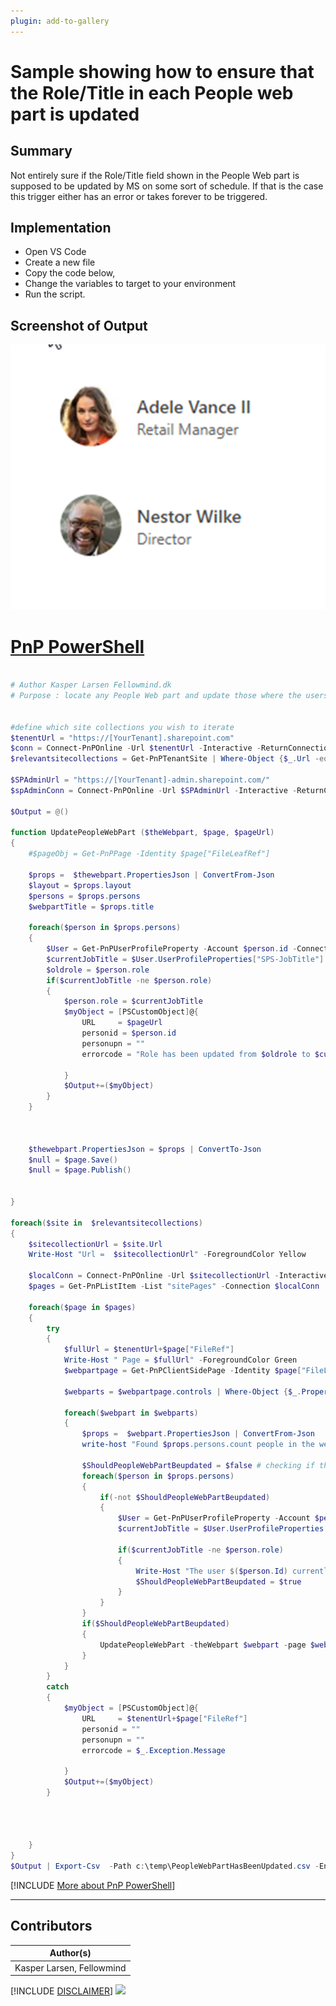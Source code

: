 ```yaml
---
plugin: add-to-gallery
---
```


# Sample showing how to ensure that the Role/Title in each People web part is updated

## Summary

Not entirely sure if the Role/Title field shown in the People Web part is supposed to be updated by MS on some sort of schedule. If that is the case this trigger either has an error or takes forever to be triggered.

## Implementation

- Open VS Code
- Create a new file
- Copy the code below,
- Change the variables to target to your environment
- Run the script.
 
## Screenshot of Output

![Example Screenshot](assets/preview.png)

# [PnP PowerShell](#tab/pnpps)
```powershell

# Author Kasper Larsen Fellowmind.dk
# Purpose : locate any People Web part and update those where the users title does not match the User profile anymore


#define which site collections you wish to iterate
$tenentUrl = "https://[YourTenant].sharepoint.com"
$conn = Connect-PnPOnline -Url $tenentUrl -Interactive -ReturnConnection
$relevantsitecollections = Get-PnPTenantSite | Where-Object {$_.Url -eq "https://[YourTenant].sharepoint.com/sites/HubsiteA"}

$SPAdminUrl = "https://[YourTenant]-admin.sharepoint.com/"
$spAdminConn = Connect-PnPOnline -Url $SPAdminUrl -Interactive -ReturnConnection

$Output = @()

function UpdatePeopleWebPart ($theWebpart, $page, $pageUrl)
{
    #$pageObj = Get-PnPPage -Identity $page["FileLeafRef"]

    $props =  $thewebpart.PropertiesJson | ConvertFrom-Json
    $layout = $props.layout
    $persons = $props.persons
    $webpartTitle = $props.title

    foreach($person in $props.persons)
    {
        $User = Get-PnPUserProfileProperty -Account $person.id -Connection $spAdminConn
        $currentJobTitle = $User.UserProfileProperties["SPS-JobTitle"]
        $oldrole = $person.role
        if($currentJobTitle -ne $person.role)
        {
            $person.role = $currentJobTitle
            $myObject = [PSCustomObject]@{
                URL     = $pageUrl
                personid = $person.id
                personupn = ""
                errorcode = "Role has been updated from $oldrole to $currentJobTitle"
        
            }        
            $Output+=($myObject)
        }
    }

    

    $thewebpart.PropertiesJson = $props | ConvertTo-Json
    $null = $page.Save()
    $null = $page.Publish()

    
}

foreach($site in  $relevantsitecollections)
{
    $sitecollectionUrl = $site.Url
    Write-Host "Url =  $sitecollectionUrl" -ForegroundColor Yellow
    
    $localConn = Connect-PnPOnline -Url $sitecollectionUrl -Interactive -ReturnConnection
    $pages = Get-PnPListItem -List "sitePages" -Connection $localConn

    foreach($page in $pages)
    {
        try 
        {
            $fullUrl = $tenentUrl+$page["FileRef"]
            Write-Host " Page = $fullUrl" -ForegroundColor Green
            $webpartpage = Get-PnPClientSidePage -Identity $page["FileLeafRef"] -ErrorAction Stop -Connection $localConn
            
            $webparts = $webpartpage.controls | Where-Object {$_.PropertiesJson -like "*persons*"}

            foreach($webpart in $webparts)
            {
                $props =  $webpart.PropertiesJson | ConvertFrom-Json
                write-host "Found $props.persons.count people in the web part" -ForegroundColor Blue

                $ShouldPeopleWebPartBeupdated = $false # checking if the Title of the users match the value from the User Profile 
                foreach($person in $props.persons)
                {
                    if(-not $ShouldPeopleWebPartBeupdated)
                    {
                        $User = Get-PnPUserProfileProperty -Account $person.id -Connection $spAdminConn
                        $currentJobTitle = $User.UserProfileProperties["SPS-JobTitle"]
    
                        if($currentJobTitle -ne $person.role)
                        {
                            Write-Host "The user $($person.Id) currently has a role as $($person.role) but the User Profile JobTitle is $currentJobTitle" -ForegroundColor Red
                            $ShouldPeopleWebPartBeupdated = $true
                        }
                    }
                }
                if($ShouldPeopleWebPartBeupdated)
                {
                    UpdatePeopleWebPart -theWebpart $webpart -page $webpartpage -pageUrl $fullUrl
                }
            }
        }
        catch 
        {
            $myObject = [PSCustomObject]@{
                URL     = $tenentUrl+$page["FileRef"]
                personid = ""
                personupn = ""
                errorcode = $_.Exception.Message

            }        
            $Output+=($myObject)
        }
        
        
        
        
    }
}
$Output | Export-Csv  -Path c:\temp\PeopleWebPartHasBeenUpdated.csv -Encoding utf8NoBOM -Force  -Delimiter "|"


```
[!INCLUDE [More about PnP PowerShell](../../docfx/includes/MORE-PNPPS.md)]
***

## Contributors

| Author(s) |
|-----------|
| Kasper Larsen, Fellowmind|

[!INCLUDE [DISCLAIMER](../../docfx/includes/DISCLAIMER.md)]
<img src="https://m365-visitor-stats.azurewebsites.net/script-samples/scripts/spo-update-people-web-part" aria-hidden="true" />
